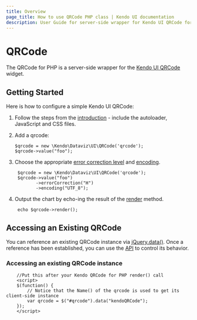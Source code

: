 ```yaml
---
title: Overview
page_title: How to use QRCode PHP class | Kendo UI documentation
description: User Guide for server-side wrapper for Kendo UI QRCode for PHP.
---
```


# QRCode

The QRCode for PHP is a server-side wrapper for the [Kendo UI QRCode](/api/web/qrcode) widget.

## Getting Started

Here is how to configure a simple Kendo UI QRCode:

1. Follow the steps from the [introduction](/getting-started/using-kendo-with/php/introduction) - include the autoloader, JavaScript and CSS files.

1.  Add a qrcode:

        $qrcode = new \Kendo\Dataviz\UI\QRCode('qrcode');
        $qrcode->value("foo");

1. Choose the appropriate [error correction level](/api/dataviz/qrcode#configuration-errorCorrection) and [encoding](/api/dataviz/qrcode#configuration-encoding).

        $qrcode = new \Kendo\Dataviz\UI\QRCode('qrcode');
        $qrcode->value("foo")
               ->errorCorrection("H")
               ->encoding("UTF_8");

1. Output the chart by echo-ing the result of the [render](/api/wrappers/php/Kendo/UI/Widget#render) method.

        echo $qrcode->render();

## Accessing an Existing QRCode

You can reference an existing QRCode instance via [jQuery.data()](http://api.jquery.com/jQuery.data/).
Once a reference has been established, you can use the [API](/api/web/qrcode#methods) to control its behavior.


### Accessing an existing QRCode instance

        //Put this after your Kendo QRCode for PHP render() call
        <script>
        $(function() {
            // Notice that the Name() of the qrcode is used to get its client-side instance
            var qrcode = $("#qrcode").data("kendoQRCode");
        });
        </script>
